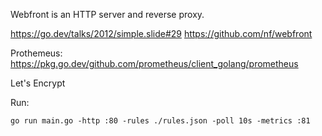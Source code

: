 Webfront is an HTTP server and reverse proxy.

https://go.dev/talks/2012/simple.slide#29
https://github.com/nf/webfront

Prothemeus: https://pkg.go.dev/github.com/prometheus/client_golang/prometheus

Let's Encrypt

Run:
```
go run main.go -http :80 -rules ./rules.json -poll 10s -metrics :81
```
